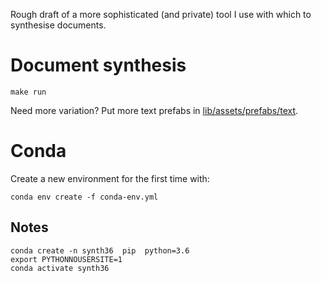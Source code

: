 Rough draft of a more sophisticated (and private) tool I use with which to synthesise documents.

# Document synthesis

    make run

Need more variation? Put more text prefabs in [lib/assets/prefabs/text](docsynth/lib/assets/prefabs/text).

# Conda

Create a new environment for the first time with:

    conda env create -f conda-env.yml


## Notes

```
conda create -n synth36  pip  python=3.6
export PYTHONNOUSERSITE=1
conda activate synth36
```


